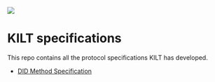 [![](https://user-images.githubusercontent.com/39338561/122415864-8d6a7c00-cf88-11eb-846f-a98a936f88da.png)](https://kilt.io)

# KILT specifications

This repo contains all the protocol specifications KILT has developed.

- [DID Method Specification](docs/did/did-spec.md)